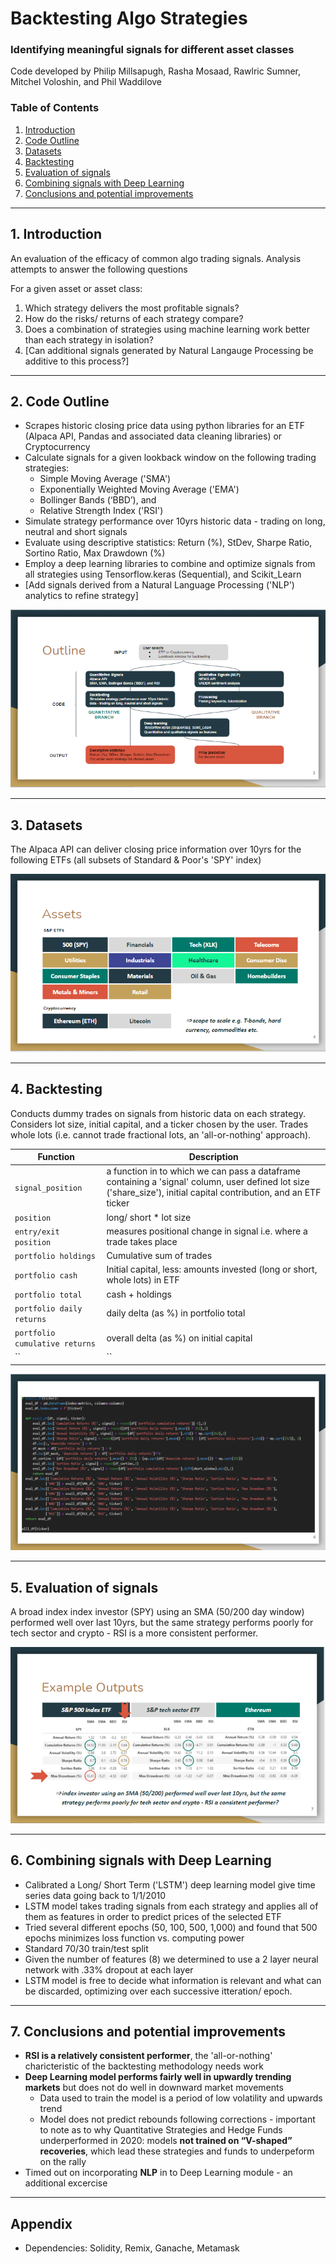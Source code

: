 # Backtesting Algo Strategies
### Identifying meaningful signals for different asset classes

Code developed by Philip Millsapugh, Rasha Mosaad, Rawlric Sumner, Mitchel Voloshin, and Phil Waddilove

### Table of Contents
1. [Introduction](#Introduction)
2. [Code Outline](#Outline)
3. [Datasets](#Datasets)
4. [Backtesting](#Backtesting)  
5. [Evaluation of signals](#Evaluation)
6. [Combining signals with Deep Learning](#Deeplearning)
7. [Conclusions and potential improvements](#Conclusion)

---
## 1. Introduction <a name="Introduction"></a>
    
An evaluation of the efficacy of common algo trading signals.  Analysis attempts to answer the following questions

For a given asset or asset class: 
1. Which strategy delivers the most profitable signals?
2. How do the risks/ returns of each strategy compare?
3. Does a combination of strategies using machine learning work better than each strategy in isolation?
4. [Can additional signals generated by Natural Langauge Processing be additive to this process?]

---
## 2. Code Outline <a name="Outline"></a>
* Scrapes historic closing price data using python libraries for an ETF (Alpaca API, Pandas and associated data cleaning libraries) or Cryptocurrency
* Calculate signals for a given lookback window on the following trading strategies:
    * Simple Moving Average ('SMA')
    * Exponentially Weighted Moving Average ('EMA')
    * Bollinger Bands (‘BBD’), and 
    * Relative Strength Index ('RSI')
* Simulate strategy performance over 10yrs historic data - trading on long, neutral and short signals
* Evaluate using descriptive statistics:
Return (%), StDev, Sharpe Ratio, Sortino Ratio, Max Drawdown (%)
* Employ a deep learning libraries to combine and optimize signals from all strategies using Tensorflow.keras (Sequential), and Scikit_Learn
* [Add signals derived from a Natural Language Processing ('NLP') analytics to refine strategy] 

![Outline](Images/outline.png)

---
## 3. Datasets <a name="Datasets"></a>

The Alpaca API can deliver closing price information over 10yrs for the following ETFs (all subsets of Standard & Poor's 'SPY' index)

![Assets](Images/assets.png)

---
## 4. Backtesting <a name="backtesting"></a>

Conducts dummy trades on signals from historic data on each strategy.  Considers lot size, initial capital, and a ticker chosen by the user.  Trades whole lots (i.e. cannot trade fractional lots, an 'all-or-nothing' approach).

| Function | Description |
| --- | --- |
|`signal_position`| a function in to which we can pass a dataframe containing a 'signal' column, user defined lot size ('share_size'), initial capital contribution, and an ETF ticker |
|`position`| long/ short * lot size |
|`entry/exit position`| measures positional change in signal i.e. where a trade takes place |
|`portfolio holdings`| Cumulative sum of trades |
|`portfolio cash`| Initial capital, less: amounts invested (long or short, whole lots) in ETF |
|`portfolio total`| cash + holdings |
|`portfolio daily returns`| daily delta (as %) in portfolio total |
|`portfolio cumulative returns`| overall delta (as %) on initial capital |
|``|``|

![Backtesting](Images/backtesting.png)

---
## 5. Evaluation of signals <a name="Evaluation"></a>

A broad index index investor (SPY) using an SMA (50/200 day window) performed well over last 10yrs, but the same strategy performs poorly for tech sector and crypto - RSI is a more consistent performer.

![Evaluation](Images/evaluation.png)

---
## 6. Combining signals with Deep Learning <a name="Deeplearning"></a>

* Calibrated a Long/ Short Term ('LSTM') deep learning model give time series data going back to 1/1/2010
* LSTM model takes trading signals from each strategy and applies all of them as features in order to predict prices of the selected ETF
* Tried several different epochs (50, 100, 500, 1,000) and found that 500 epochs minimizes loss function vs. computing power
* Standard 70/30 train/test split
* Given the number of features (8) we determined to use a 2 layer neural network with .33% dropout at each layer
* LSTM model is free to decide what information is relevant and what can be discarded, optimizing over each successive itteration/ epoch.

---
## 7. Conclusions and potential improvements <a name="Conclusion"></a>

* **RSI is a relatively consistent performer**, the 'all-or-nothing' charicteristic of the backtesting methodology needs work
* **Deep Learning model performs fairly well in upwardly trending markets** but does not do well in downward market movements
    * Data used to train the model is a period of low volatility and upwards trend
    * Model does not predict rebounds following corrections - important to note as to why Quantitative Strategies and Hedge Funds underperformed in 2020: models **not trained on “V-shaped” recoveries**, which lead these strategies and funds to underpeform on the rally
* Timed out on incorporating **NLP** in to Deep Learning module - an additional excercise

---
## Appendix <a name="Appendix"></a>

- Dependencies: Solidity, Remix, Ganache, Metamask